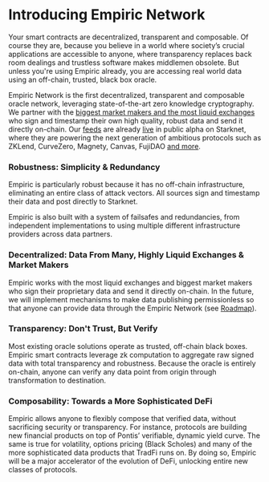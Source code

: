 # Introducing Empiric Network

Your smart contracts are decentralized, transparent and composable. Of course they are, because you believe in a world where society’s crucial applications are accessible to anyone, where transparency replaces back room dealings and trustless software makes middlemen obsolete. But unless you're using Empiric already, you are accessing real world data using an off-chain, trusted, black box oracle.

Empiric Network is the first decentralized, transparent and composable oracle network, leveraging state-of-the-art zero knowledge cryptography. We partner with the [biggest market makers and the most liquid exchanges](https://empiric.network/publishers) who sign and timestamp their own high quality, robust data and send it directly on-chain. Our [feeds](../using-empiric/supported-assets.md) are already [live](https://empiric.network/) in public alpha on Starknet, where they are powering the next generation of ambitious protocols such as ZKLend, CurveZero, Magnety, Canvas, FujiDAO [and more](https://empiric.network/protocols).

### **Robustness: Simplicity & Redundancy**

Empiric is particularly robust because it has no off-chain infrastructure, eliminating an entire class of attack vectors. All sources sign and timestamp their data and post directly to Starknet.

Empiric is also built with a system of failsafes and redundancies, from independent implementations to using multiple different infrastructure providers across data partners.

### Decentralized: Data From Many, Highly Liquid Exchanges & Market Makers

Empiric works with the most liquid exchanges and biggest market makers who sign their proprietary data and send it directly on-chain. In the future, we will implement mechanisms to make data publishing permissionless so that anyone can provide data through the Empiric Network (see [Roadmap](../how-empiric-works/roadmap.md)).

### Transparency: Don't Trust, But Verify

Most existing oracle solutions operate as trusted, off-chain black boxes. Empiric smart contracts leverage zk computation to aggregate raw signed data with total transparency and robustness. Because the oracle is entirely on-chain, anyone can verify any data point from origin through transformation to destination.

### **Composability:** Towards a More Sophisticated DeFi

Empiric allows anyone to flexibly compose that verified data, without sacrificing security or transparency. For instance, protocols are building new financial products on top of Pontis’ verifiable, dynamic yield curve. The same is true for volatility, options pricing (Black Scholes) and many of the more sophisticated data products that TradFi runs on. By doing so, Empiric will be a major accelerator of the evolution of DeFi, unlocking entire new classes of protocols.
